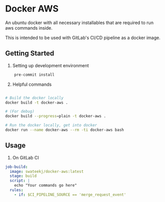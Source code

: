 # Docker AWS

An ubuntu docker with all necessary installables that are required to run aws commands inside.

This is intended to be used with GitLab's CI/CD pipeline as a docker image.

## Getting Started

1. Setting up development environment

```bash
    pre-commit install
```

2. Helpful commands

```bash

# Build the docker locally
docker build -t docker-aws .

# (For debug)
docker build --progress=plain -t docker-aws .

# Run the docker locally, get into docker
docker run --name docker-aws --rm -ti docker-aws bash

```

## Usage

1. On GitLab CI

```yaml
job-build:
  image: swateekj/docker-aws:latest
  stage: build
  script: |
    echo "Your commands go here"
  rules:
    - if: $CI_PIPELINE_SOURCE == 'merge_request_event'
```
